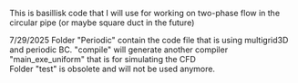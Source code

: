 This is basillisk code that I will use for working on two-phase flow in the circular pipe (or maybe square duct in the future)

7/29/2025
Folder "Periodic" contain the code file that is using multigrid3D and periodic BC. 
  "compile" will generate another compiler "main_exe_uniform" that is for simulating the CFD  
Folder "test" is obsolete and will not be used anymore.

